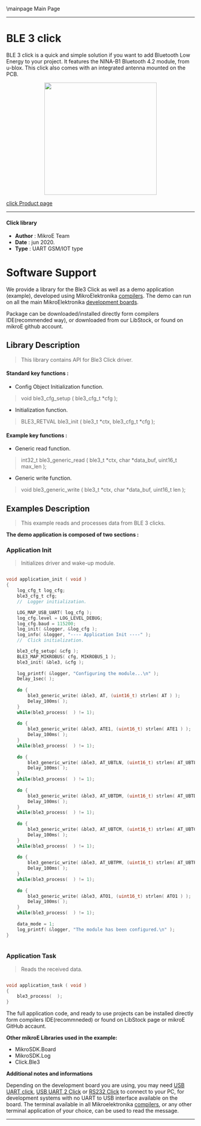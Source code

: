 \mainpage Main Page
 
---
# BLE 3 click

BLE 3 click is a quick and simple solution if you want to add Bluetooth Low Energy to your project. It features the NINA-B1 Bluetooth 4.2 module, from u-blox. This click also comes with an integrated antenna mounted on the PCB.

<p align="center">
  <img src="https://download.mikroe.com/images/click_for_ide/ble3_click.png" height=300px>
</p>

[click Product page](<https://www.mikroe.com/ble-3-click>)

---


#### Click library 

- **Author**        : MikroE Team
- **Date**          : jun 2020.
- **Type**          : UART GSM/IOT type


# Software Support

We provide a library for the Ble3 Click 
as well as a demo application (example), developed using MikroElektronika 
[compilers](https://shop.mikroe.com/compilers). 
The demo can run on all the main MikroElektronika [development boards](https://shop.mikroe.com/development-boards).

Package can be downloaded/installed directly form compilers IDE(recommended way), or downloaded from our LibStock, or found on mikroE github account. 

## Library Description

> This library contains API for Ble3 Click driver.

#### Standard key functions :

- Config Object Initialization function.
> void ble3_cfg_setup ( ble3_cfg_t *cfg ); 
 
- Initialization function.
> BLE3_RETVAL ble3_init ( ble3_t *ctx, ble3_cfg_t *cfg );


#### Example key functions :

- Generic read function.
> int32_t ble3_generic_read ( ble3_t *ctx, char *data_buf, uint16_t max_len );

- Generic write function.
> void ble3_generic_write ( ble3_t *ctx, char *data_buf, uint16_t len ); 

## Examples Description

> This example reads and processes data from BLE 3 clicks.

**The demo application is composed of two sections :**

### Application Init 

> Initializes driver and wake-up module.

```c

void application_init ( void )
{
    log_cfg_t log_cfg;
    ble3_cfg_t cfg;
    //  Logger initialization.

    LOG_MAP_USB_UART( log_cfg );
    log_cfg.level = LOG_LEVEL_DEBUG;
    log_cfg.baud = 115200;
    log_init( &logger, &log_cfg );
    log_info( &logger, "---- Application Init ----" );
    //  Click initialization.

    ble3_cfg_setup( &cfg );
    BLE3_MAP_MIKROBUS( cfg, MIKROBUS_1 );
    ble3_init( &ble3, &cfg );
    
    log_printf( &logger, "Configuring the module...\n" );
    Delay_1sec( );
    
    do {
        ble3_generic_write( &ble3, AT, (uint16_t) strlen( AT ) );
        Delay_100ms( );
    }
    while(ble3_process(  ) != 1);
    
    do {
        ble3_generic_write( &ble3, ATE1, (uint16_t) strlen( ATE1 ) );
        Delay_100ms( );
    }
    while(ble3_process(  ) != 1);
    
    do {
        ble3_generic_write( &ble3, AT_UBTLN, (uint16_t) strlen( AT_UBTLN ) );
        Delay_100ms( );
    }
    while(ble3_process(  ) != 1);
    
    do {
        ble3_generic_write( &ble3, AT_UBTDM, (uint16_t) strlen( AT_UBTDM ) );
        Delay_100ms( );
    }
    while(ble3_process(  ) != 1);
    
    do {
        ble3_generic_write( &ble3, AT_UBTCM, (uint16_t) strlen( AT_UBTCM ) );
        Delay_100ms( );
    }
    while(ble3_process(  ) != 1);
    
    do {
        ble3_generic_write( &ble3, AT_UBTPM, (uint16_t) strlen( AT_UBTPM ) );
        Delay_100ms( );
    }
    while(ble3_process(  ) != 1);
    
    do {
        ble3_generic_write( &ble3, ATO1, (uint16_t) strlen( ATO1 ) );
        Delay_100ms( );
    }
    while(ble3_process(  ) != 1);
    
    data_mode = 1;
    log_printf( &logger, "The module has been configured.\n" );
}
  
```

### Application Task

> Reads the received data.

```c

void application_task ( void )
{
    ble3_process(  );
} 

```

The full application code, and ready to use projects can be  installed directly form compilers IDE(recommneded) or found on LibStock page or mikroE GitHub accaunt.

**Other mikroE Libraries used in the example:** 

- MikroSDK.Board
- MikroSDK.Log
- Click.Ble3

**Additional notes and informations**

Depending on the development board you are using, you may need 
[USB UART click](https://shop.mikroe.com/usb-uart-click), 
[USB UART 2 Click](https://shop.mikroe.com/usb-uart-2-click) or 
[RS232 Click](https://shop.mikroe.com/rs232-click) to connect to your PC, for 
development systems with no UART to USB interface available on the board. The 
terminal available in all Mikroelektronika 
[compilers](https://shop.mikroe.com/compilers), or any other terminal application 
of your choice, can be used to read the message.



---
